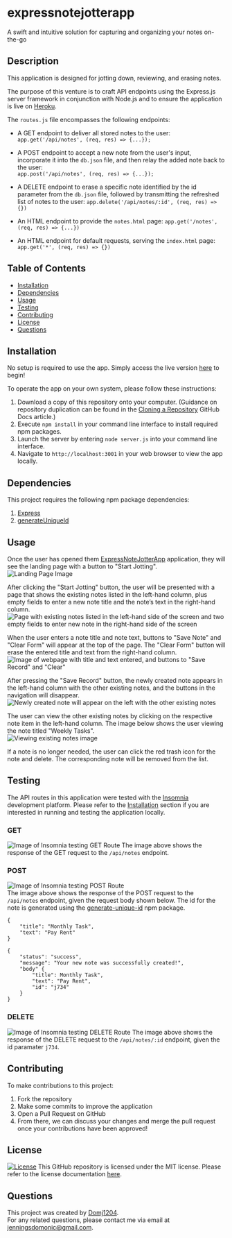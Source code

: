 # expressnotejotterapp
A swift and intuitive solution for capturing and organizing your notes on-the-go

## Description 
This application is designed for jotting down, reviewing, and erasing notes.  

The purpose of this venture is to craft API endpoints using the Express.js server framework in conjunction with Node.js and to ensure the application is live on [Heroku](https://devcenter.heroku.com/articles/getting-started-with-nodejs). 
  
The `routes.js` file encompasses the following endpoints:  
- A GET endpoint to deliver all stored notes to the user:  
`app.get('/api/notes', (req, res) => {...});`

- A POST endpoint to accept a new note from the user's input, incorporate it into the `db.json` file, and then relay the added note back to the user:  
`app.post('/api/notes', (req, res) => {...});`

- A DELETE endpoint to erase a specific note identified by the id parameter from the `db.json` file, followed by transmitting the refreshed list of notes to the user: 
`app.delete('/api/notes/:id', (req, res) => {})`

- An HTML endpoint to provide the `notes.html` page: 
`app.get('/notes', (req, res) => {...})`

- An HTML endpoint for default requests, serving the `index.html` page: 
`app.get('*', (req, res) => {})`  

## Table of Contents 
- [Installation](#installation)
- [Dependencies](#dependencies)
- [Usage](#usage)
- [Testing](#testing)
- [Contributing](#contributing)
- [License](#license)
- [Questions](#questions)

## Installation 
No setup is required to use the app. Simply access the live version [here](https://jotter-app-4d7834aa2556.herokuapp.com/) to begin! 

To operate the app on your own system, please follow these instructions:
1. Download a copy of this repository onto your computer. (Guidance on repository duplication can be found in the [Cloning a Repository](https://docs.github.com/en/repositories/creating-and-managing-repositories/cloning-a-repository) GitHub Docs article.)
2. Execute `npm install` in your command line interface to install required npm packages.
3. Launch the server by entering `node server.js` into your command line interface.
4. Navigate to `http://localhost:3001` in your web browser to view the app locally.

## Dependencies
This project requires the following npm package dependencies:
1. [Express](https://www.npmjs.com/package/express)
2. [generateUniqueId](https://www.npmjs.com/package/generate-unique-id)

## Usage 
Once the user has opened them [ExpressNoteJotterApp](https://jotter-app-4d7834aa2556.herokuapp.com/) application, they will see the landing page with a button to "Start Jotting".  
![Landing Page Image](Assets/landing-page.png)  
  
After clicking the "Start Jotting" button, the user will be presented with a page that shows the existing notes listed in the left-hand column, plus empty fields to enter a new note title and the note’s text in the right-hand column.  
![Page with existing notes listed in the left-hand side of the screen and two empty fields to enter new note in the right-hand side of the screen](Assets/notes-page.png)  
  
When the user enters a note title and note text, buttons to "Save Note" and "Clear Form" will appear at the top of the page. The "Clear Form" button will erase the entered title and text from the right-hand column.
![Image of webpage with title and text entered, and buttons to "Save Record" and "Clear"](Assets/creating-note.png)  
  
After pressing the "Save Record" button, the newly created note appears in the left-hand column with the other existing notes, and the buttons in the navigation will disappear.  
![Newly created note will appear on the left with the other existing notes](Assets/note-added.png)  
  
The user can view the other existing notes by clicking on the respective note item in the left-hand column. The image below shows the user viewing the note titled "Weekly Tasks".  
![Viewing existing notes image](Assets/view-note.png)  
  
If a note is no longer needed, the user can click the red trash icon for the note and delete. The corresponding note will be removed from the list. 
  
## Testing 
The API routes in this application were tested with the [Insomnia](https://docs.insomnia.rest/) development platform. Please refer to the [Installation](#installation) section if you are interested in running and testing the application locally. 

### GET  
![Image of Insomnia testing GET Route](Assets/get.png)
The image above shows the response of the GET request to the `/api/notes` endpoint.

### POST  
![Image of Insomnia testing POST Route](Assets/post.png)  
The image above shows the response of the POST request to the `/api/notes` endpoint, given the request body shown below. The id for the note is generated using the [generate-unique-id](https://www.npmjs.com/package/generate-unique-id) npm package.

```
{
	"title": "Monthly Task",
	"text": "Pay Rent"
}
```
```
{
    "status": "success",
    "message": "Your new note was successfully created!",
    "body" {
        "title": Monthly Task",
        "text": "Pay Rent",
        "id": "j734"
    }
}
```
### DELETE  
![Image of Insomnia testing DELETE Route](Assets/delete.png)
The image above shows the response of the DELETE request to the `/api/notes/:id` endpoint, given the id paramater `j734`.

## Contributing
To make contributions to this project:  
1. Fork the repository  
2. Make some commits to improve the application
3. Open a Pull Request on GitHub
4. From there, we can discuss your changes and merge the pull request once your contributions have been approved!

## License 
[![License](https://img.shields.io/badge/License-MIT-yellow.svg)](https://opensource.org/licenses/MIT)
This GitHub repository is licensed under the MIT license. Please refer to the license documentation [here](https://opensource.org/licenses/MIT).

## Questions
This project was created by [Domj1204](https://github.com/Domj1204).  
For any related questions, please contact me via email at <jenningsdomonic@gmail.com>.
